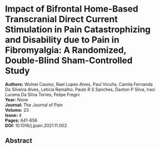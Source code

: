 # Impact of Bifrontal Home-Based Transcranial Direct Current Stimulation in Pain Catastrophizing and Disability due to Pain in Fibromyalgia: A Randomized, Double-Blind Sham-Controlled Study

**Authors:** Wolnei Caumo, Rael Lopes Alves, Paul Vicuña, Camila Fernanda Da Silveira Alves, Leticia Ramalho, Paulo R S Sanches, Danton P Silva, Iraci Lucena Da Silva Torres, Felipe Fregni  
**Year:** None  
**Journal:** The Journal of Pain  
**Volume:** 23  
**Issue:** 4  
**Pages:** 641-656  
**DOI:** 10.1016/j.jpain.2021.11.002  

## Abstract


